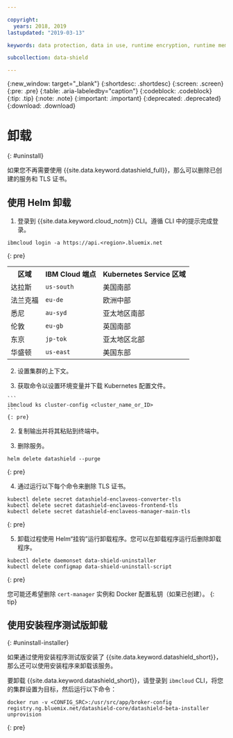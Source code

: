 ```yaml
---

copyright:
  years: 2018, 2019
lastupdated: "2019-03-13"

keywords: data protection, data in use, runtime encryption, runtime memory encryption, encrypted memory, intel sgx, software guard extensions, fortanix runtime encryption

subcollection: data-shield

---
```


{:new_window: target="_blank"}
{:shortdesc: .shortdesc}
{:screen: .screen}
{:pre: .pre}
{:table: .aria-labeledby="caption"}
{:codeblock: .codeblock}
{:tip: .tip}
{:note: .note}
{:important: .important}
{:deprecated: .deprecated}
{:download: .download}

# 卸载 
{: #uninstall}

如果您不再需要使用 {{site.data.keyword.datashield_full}}，那么可以删除已创建的服务和 TLS 证书。


## 使用 Helm 卸载

1. 登录到 {{site.data.keyword.cloud_notm}} CLI。遵循 CLI 中的提示完成登录。

  ```
  ibmcloud login -a https://api.<region>.bluemix.net
  ```
  {: pre}

  <table>
    <tr>
      <th>区域</th>
      <th>IBM Cloud 端点</th>
      <th>Kubernetes Service 区域</th>
    </tr>
    <tr>
      <td>达拉斯</td>
      <td><code>us-south</code></td>
      <td>美国南部</td>
    </tr>
    <tr>
      <td>法兰克福</td>
      <td><code>eu-de</code></td>
      <td>欧洲中部</td>
    </tr>
    <tr>
      <td>悉尼</td>
      <td><code>au-syd</code></td>
      <td>亚太地区南部</td>
    </tr>
    <tr>
      <td>伦敦</td>
      <td><code>eu-gb</code></td>
      <td>英国南部</td>
    </tr>
    <tr>
      <td>东京</td>
      <td><code>jp-tok</code></td>
      <td>亚太地区北部</td>
    </tr>
    <tr>
      <td>华盛顿</td>
      <td><code>us-east</code></td>
      <td>美国东部</td>
    </tr>
  </table>

2. 设置集群的上下文。

  1. 获取命令以设置环境变量并下载 Kubernetes 配置文件。

    ```
    ibmcloud ks cluster-config <cluster_name_or_ID>
    ```
    {: pre}

  2. 复制输出并将其粘贴到终端中。

3. 删除服务。

  ```
  helm delete datashield --purge
  ```
  {: pre}

4. 通过运行以下每个命令来删除 TLS 证书。

  ```
  kubectl delete secret datashield-enclaveos-converter-tls
  kubectl delete secret datashield-enclaveos-frontend-tls
  kubectl delete secret datashield-enclaveos-manager-main-tls
  ```
  {: pre}

5. 卸载过程使用 Helm“挂钩”运行卸载程序。您可以在卸载程序运行后删除卸载程序。

  ```
  kubectl delete daemonset data-shield-uninstaller
  kubectl delete configmap data-shield-uninstall-script
  ```
  {: pre}

您可能还希望删除 `cert-manager` 实例和 Docker 配置私钥（如果已创建）。
{: tip}



## 使用安装程序测试版卸载
{: #uninstall-installer}

如果通过使用安装程序测试版安装了 {{site.data.keyword.datashield_short}}，那么还可以使用安装程序来卸载该服务。

要卸载 {{site.data.keyword.datashield_short}}，请登录到 `ibmcloud` CLI，将您的集群设置为目标，然后运行以下命令：

  ```
  docker run -v <CONFIG_SRC>:/usr/src/app/broker-config registry.ng.bluemix.net/datashield-core/datashield-beta-installer unprovision
  ```
  {: pre}
